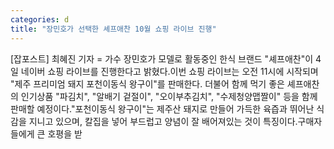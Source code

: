 ```yaml
---
categories: d
title: "장민호가 선택한 셰프애찬 10월 쇼핑 라이브 진행"
---
```

[잡포스트] 최혜진 기자 = 가수 장민호가 모델로 활동중인 한식 브랜드 "셰프애찬"이 4일 네이버 쇼핑 라이브를 진행한다고 밝혔다.이번 쇼핑 라이브는 오전 11시에 시작되며 "제주 프리미엄 돼지 포천이동식 왕구이"를 판매한다. 더불어 함께 먹기 좋은 셰프애찬의 인기상품 "파김치", "알배기 겉절이", "오이부추김치", "수제청양맵짤이" 등을 함께 판매할 예정이다."포천이동식 왕구이"는 제주산 돼지로 만들어 가득한 육즙과 뛰어난 식감을 지니고 있으며, 칼집을 넣어 부드럽고 양념이 잘 배어져있는 것이 특징이다.구매자들에게 큰 호평을 받